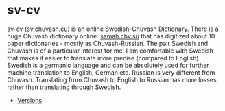 # sv-cv
sv-cv ([sv.chuvash.eu](https://sv.chuvash.eu)) is an online Swedish-Chuvash Dictionary. There is a huge Chuvash dictionary online: [samah.chv.su](http://samah.chv.su/) that has digitized about 10 paper dictionaries - mostly as Chuvash-Russian. The pair Swedish and Chuvash is of a particular interest for me. I am comfortable with Swedish that makes it easier to translate more precise (compared to English). Swedish is a germanic language and can be absolutely used for further machine translation to English, German etc. Russian is very different from Chuvash. Translating from Chuvash to English to Russian has more losses rather than translating through Swedish. 

* [Versions](Versions.md)
